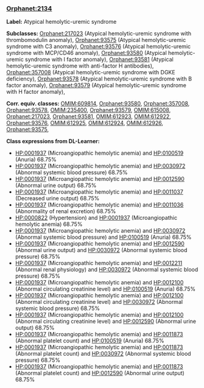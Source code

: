 
### [Orphanet:2134](http://www.orpha.net/ORDO/Orphanet_2134)
**Label:** Atypical hemolytic-uremic syndrome

**Subclasses:** [Orphanet:217023](http://www.orpha.net/ORDO/Orphanet_217023) (Atypical hemolytic-uremic syndrome with thrombomodulin anomaly), [Orphanet:93575](http://www.orpha.net/ORDO/Orphanet_93575) (Atypical hemolytic-uremic syndrome with C3 anomaly), [Orphanet:93576](http://www.orpha.net/ORDO/Orphanet_93576) (Atypical hemolytic-uremic syndrome with MCP/CD46 anomaly), [Orphanet:93580](http://www.orpha.net/ORDO/Orphanet_93580) (Atypical hemolytic-uremic syndrome with I factor anomaly), [Orphanet:93581](http://www.orpha.net/ORDO/Orphanet_93581) (Atypical hemolytic-uremic syndrome with anti-factor H antibodies), [Orphanet:357008](http://www.orpha.net/ORDO/Orphanet_357008) (Atypical hemolytic-uremic syndrome with DGKE deficiency), [Orphanet:93578](http://www.orpha.net/ORDO/Orphanet_93578) (Atypical hemolytic-uremic syndrome with B factor anomaly), [Orphanet:93579](http://www.orpha.net/ORDO/Orphanet_93579) (Atypical hemolytic-uremic syndrome with H factor anomaly), 

**Corr. equiv. classes:** [OMIM:609814](http://purl.obolibrary.org/obo/OMIM_609814), [Orphanet:93580](http://www.orpha.net/ORDO/Orphanet_93580), [Orphanet:357008](http://www.orpha.net/ORDO/Orphanet_357008), [Orphanet:93578](http://www.orpha.net/ORDO/Orphanet_93578), [OMIM:235400](http://purl.obolibrary.org/obo/OMIM_235400), [Orphanet:93579](http://www.orpha.net/ORDO/Orphanet_93579), [OMIM:615008](http://purl.obolibrary.org/obo/OMIM_615008), [Orphanet:217023](http://www.orpha.net/ORDO/Orphanet_217023), [Orphanet:93581](http://www.orpha.net/ORDO/Orphanet_93581), [OMIM:612923](http://purl.obolibrary.org/obo/OMIM_612923), [OMIM:612922](http://purl.obolibrary.org/obo/OMIM_612922), [Orphanet:93576](http://www.orpha.net/ORDO/Orphanet_93576), [OMIM:612925](http://purl.obolibrary.org/obo/OMIM_612925), [OMIM:612924](http://purl.obolibrary.org/obo/OMIM_612924), [OMIM:612926](http://purl.obolibrary.org/obo/OMIM_612926), [Orphanet:93575](http://www.orpha.net/ORDO/Orphanet_93575), 

**Class expressions from DL-Learner:**

- [HP:0001937](http://purl.obolibrary.org/obo/HP_0001937) (Microangiopathic hemolytic anemia) and [HP:0100519](http://purl.obolibrary.org/obo/HP_0100519) (Anuria) 68.75%
- [HP:0001937](http://purl.obolibrary.org/obo/HP_0001937) (Microangiopathic hemolytic anemia) and [HP:0030972](http://purl.obolibrary.org/obo/HP_0030972) (Abnormal systemic blood pressure) 68.75%
- [HP:0001937](http://purl.obolibrary.org/obo/HP_0001937) (Microangiopathic hemolytic anemia) and [HP:0012590](http://purl.obolibrary.org/obo/HP_0012590) (Abnormal urine output) 68.75%
- [HP:0001937](http://purl.obolibrary.org/obo/HP_0001937) (Microangiopathic hemolytic anemia) and [HP:0011037](http://purl.obolibrary.org/obo/HP_0011037) (Decreased urine output) 68.75%
- [HP:0001937](http://purl.obolibrary.org/obo/HP_0001937) (Microangiopathic hemolytic anemia) and [HP:0011036](http://purl.obolibrary.org/obo/HP_0011036) (Abnormality of renal excretion) 68.75%
- [HP:0000822](http://purl.obolibrary.org/obo/HP_0000822) (Hypertension) and [HP:0001937](http://purl.obolibrary.org/obo/HP_0001937) (Microangiopathic hemolytic anemia) 68.75%
- [HP:0001937](http://purl.obolibrary.org/obo/HP_0001937) (Microangiopathic hemolytic anemia) and [HP:0030972](http://purl.obolibrary.org/obo/HP_0030972) (Abnormal systemic blood pressure) and [HP:0100519](http://purl.obolibrary.org/obo/HP_0100519) (Anuria) 68.75%
- [HP:0001937](http://purl.obolibrary.org/obo/HP_0001937) (Microangiopathic hemolytic anemia) and [HP:0012590](http://purl.obolibrary.org/obo/HP_0012590) (Abnormal urine output) and [HP:0030972](http://purl.obolibrary.org/obo/HP_0030972) (Abnormal systemic blood pressure) 68.75%
- [HP:0001937](http://purl.obolibrary.org/obo/HP_0001937) (Microangiopathic hemolytic anemia) and [HP:0012211](http://purl.obolibrary.org/obo/HP_0012211) (Abnormal renal physiology) and [HP:0030972](http://purl.obolibrary.org/obo/HP_0030972) (Abnormal systemic blood pressure) 68.75%
- [HP:0001937](http://purl.obolibrary.org/obo/HP_0001937) (Microangiopathic hemolytic anemia) and [HP:0012100](http://purl.obolibrary.org/obo/HP_0012100) (Abnormal circulating creatinine level) and [HP:0100519](http://purl.obolibrary.org/obo/HP_0100519) (Anuria) 68.75%
- [HP:0001937](http://purl.obolibrary.org/obo/HP_0001937) (Microangiopathic hemolytic anemia) and [HP:0012100](http://purl.obolibrary.org/obo/HP_0012100) (Abnormal circulating creatinine level) and [HP:0030972](http://purl.obolibrary.org/obo/HP_0030972) (Abnormal systemic blood pressure) 68.75%
- [HP:0001937](http://purl.obolibrary.org/obo/HP_0001937) (Microangiopathic hemolytic anemia) and [HP:0012100](http://purl.obolibrary.org/obo/HP_0012100) (Abnormal circulating creatinine level) and [HP:0012590](http://purl.obolibrary.org/obo/HP_0012590) (Abnormal urine output) 68.75%
- [HP:0001937](http://purl.obolibrary.org/obo/HP_0001937) (Microangiopathic hemolytic anemia) and [HP:0011873](http://purl.obolibrary.org/obo/HP_0011873) (Abnormal platelet count) and [HP:0100519](http://purl.obolibrary.org/obo/HP_0100519) (Anuria) 68.75%
- [HP:0001937](http://purl.obolibrary.org/obo/HP_0001937) (Microangiopathic hemolytic anemia) and [HP:0011873](http://purl.obolibrary.org/obo/HP_0011873) (Abnormal platelet count) and [HP:0030972](http://purl.obolibrary.org/obo/HP_0030972) (Abnormal systemic blood pressure) 68.75%
- [HP:0001937](http://purl.obolibrary.org/obo/HP_0001937) (Microangiopathic hemolytic anemia) and [HP:0011873](http://purl.obolibrary.org/obo/HP_0011873) (Abnormal platelet count) and [HP:0012590](http://purl.obolibrary.org/obo/HP_0012590) (Abnormal urine output) 68.75%


